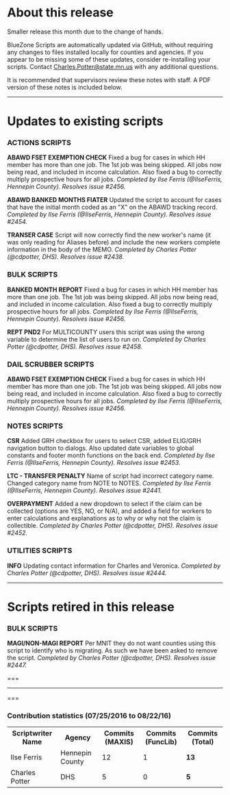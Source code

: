 About this release
===
Smaller release this month due to the change of hands. 

BlueZone Scripts are automatically updated via GitHub, without requiring any changes to files installed locally for counties and agencies. If you appear to be missing some of these updates, consider re-installing your scripts. Contact Charles.Potter@state.mn.us with any additional questions.

It is recommended that supervisors review these notes with staff. A PDF version of these notes is included below.

--------------------------------------------------------------------------------------------------------------------------------------------------------------------
Updates to existing scripts
===
### ACTIONS SCRIPTS
**ABAWD FSET EXEMPTION CHECK**
Fixed a bug for cases in which HH member has more than one job. The 1st job was being skipped. All jobs now being read, and included in income calculation. 
Also fixed a bug to correctly multiply prospective hours for all jobs. *Completed by Ilse Ferris (@IlseFerris, Hennepin County). Resolves issue #2456.*

**ABAWD BANKED MONTHS FIATER**
Updated the script to account for cases that have the initial month coded as an "X" on the ABAWD tracking record. *Completed by Ilse Ferris (@IlseFerris, Hennepin County). Resolves issue #2454.*

**TRANSER CASE**
Script will now correctly find the new worker's name (it was only reading for Aliases before) and include the new workers complete information in the body of the MEMO. *Completed by Charles Potter (@cdpotter, DHS). Resolves issue #2438.*

### BULK SCRIPTS
**BANKED MONTH REPORT**
Fixed a bug for cases in which HH member has more than one job. The 1st job was being skipped. All jobs now being read, and included in income calculation. 
Also fixed a bug to correctly multiply prospective hours for all jobs. *Completed by Ilse Ferris (@IlseFerris, Hennepin County). Resolves issue #2456.*

**REPT PND2**
For MULTICOUNTY users this script was using the wrong variable to determine the list of users to run on. *Completed by Charles Potter (@cdpotter, DHS). Resolves issue #2458.*

### DAIL SCRUBBER SCRIPTS
**ABAWD FSET EXEMPTION CHECK**
Fixed a bug for cases in which HH member has more than one job. The 1st job was being skipped. All jobs now being read, and included in income calculation. 
Also fixed a bug to correctly multiply prospective hours for all jobs. *Completed by Ilse Ferris (@IlseFerris, Hennepin County). Resolves issue #2456.*

### NOTES SCRIPTS
**CSR**
Added GRH checkbox for users to select CSR, added ELIG/GRH navigation button to dialogs. Also updated date variables to global constants and footer month functions on the back end. *Completed by Ilse Ferris (@IlseFerris, Hennepin County). Resolves issue #2453.*

**LTC - TRANSFER PENALTY**
Name of script had incorrect category name. Changed category name from NOTE to NOTES. *Completed by Ilse Ferris (@IlseFerris, Hennepin County). Resolves issue #2441.*

**OVERPAYMENT**
Added a new dropdown to select if the claim can be collected (options are YES, NO, or N/A), and added a field for workers to enter calculations and explanations as to why or why not the claim is collectible. *Completed by Charles Potter (@cdpotter, DHS). Resolves issue #2452.*

### UTILITIES SCRIPTS
**INFO**
Updating contact information for Charles and Veronica. *Completed by Charles Potter (@cdpotter, DHS). Resolves issue #2444.*

--------------------------------------------------------------------------------------------------------------------------------------------------------------------
Scripts retired in this release
===
### BULK SCRIPTS
**MAGI/NON-MAGI REPORT**
Per MNIT they do not want counties using this script to identify who is migrating. As such we have been asked to remove the script. *Completed by Charles Potter (@cdpotter, DHS). Resolves issue #2447.*

===

--------------------------------------------------------------------------------------------------------------------------------------------------------------------
===
### Contribution statistics (07/25/2016 to 08/22/16)

<table>
    <tr>
        <th>Scriptwriter Name</th>
        <th>Agency</th>
        <th>Commits (MAXIS)</th>
        <th>Commits (FuncLib)</th>
        <th>Commits (Total)</th>
    </tr>
    <tr>
        <td>Ilse Ferris</td>
        <td>Hennepin County</td>
        <td>12</td>
        <td>1</td>
        <td><b>13</b></td>
    </tr>
        <tr>
        <td>Charles Potter</td>
        <td>DHS</td>
        <td>5</td>
        <td>0</td>
        <td><b>5</b></td>
    </tr>
</table>


